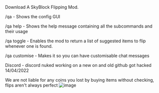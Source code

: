 Download A SkyBlock Flipping Mod.

/qa - Shows the config GUI

/qa help - Shows the help message containing all the subcommands and their usage

/qa toggle - Enables the mod to return a list of suggested items to flip whenever one is found.

/qa customise - Makes it so you can have customisable chat messages

Discord - discord nuked working on a new on and old github got hacked 14/04/2022

We are not liable for any coins you lost by buying items without checking, flips aren't always perfect
![image](https://user-images.githubusercontent.com/103942946/163817349-523d13f4-3411-44cf-ba36-82044e549e35.png)
